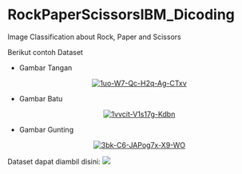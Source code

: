# RockPaperScissorsIBM_Dicoding
Image Classification about Rock, Paper and Scissors

Berikut contoh Dataset
- Gambar Tangan
  <p align="center">
  <a href="https://postimg.cc/1gMzYnj0" target="_blank"><img src="https://i.postimg.cc/1gMzYnj0/1uo-W7-Qc-H2q-Ag-CTxv.png" alt="1uo-W7-Qc-H2q-Ag-CTxv"/></a>
  </p>
- Gambar Batu
  <p align="center">
  <a href="https://postimg.cc/5Y0tc4hh" target="_blank"><img src="https://i.postimg.cc/5Y0tc4hh/1vvcit-V1s17g-Kdbn.png" alt="1vvcit-V1s17g-Kdbn"/></a>
  </p>  
- Gambar Gunting
  <p align="center">
  <a href="https://postimg.cc/62mpBswy" target="_blank"><img src="https://i.postimg.cc/62mpBswy/3bk-C6-JAPog7x-X9-WO.png" alt="3bk-C6-JAPog7x-X9-WO"/></a>
  </p>  

Dataset dapat diambil disini: <a href="https://www.kaggle.com/drgfreeman/rockpaperscissors" target="blank"><img src="https://img.shields.io/badge/Rock%20Paper%20Scissors-%2320BEFF.svg?&logo=kaggle&logoColor=white" >
